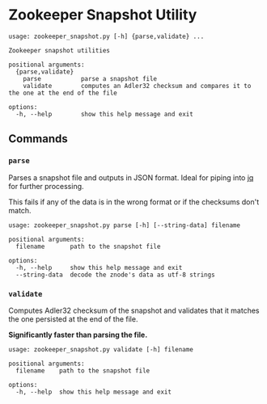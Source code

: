 
# Zookeeper Snapshot Utility

```
usage: zookeeper_snapshot.py [-h] {parse,validate} ...

Zookeeper snapshot utilities

positional arguments:
  {parse,validate}
    parse           parse a snapshot file
    validate        computes an Adler32 checksum and compares it to the one at the end of the file

options:
  -h, --help        show this help message and exit
```

## Commands

### `parse`

Parses a snapshot file and outputs in JSON format. Ideal for piping into [jq](https://jqlang.github.io/jq/) for further processing.

This fails if any of the data is in the wrong format or if the checksums don't match.

```
usage: zookeeper_snapshot.py parse [-h] [--string-data] filename

positional arguments:
  filename       path to the snapshot file

options:
  -h, --help     show this help message and exit
  --string-data  decode the znode's data as utf-8 strings
```

### `validate`

Computes Adler32 checksum of the snapshot and validates that it matches the one persisted at the end of the file.

**Significantly faster than parsing the file.**

```
usage: zookeeper_snapshot.py validate [-h] filename

positional arguments:
  filename    path to the snapshot file

options:
  -h, --help  show this help message and exit
```

